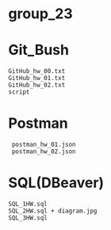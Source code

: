 # group_23
# Git_Bush 
```
GitHub_hw_00.txt
GitHub_hw_01.txt
GitHub_hw_02.txt
script
```

# Postman
```
 postman_hw_01.json
 postman_hw_02.json
 ```

# SQL(DBeaver)
```
SQL_1HW.sql
SQL_2HW.sql + diagram.jpg
SQL_3HW.sql
```
